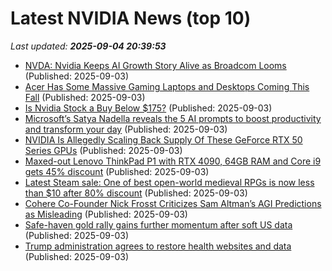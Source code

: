 # Latest NVIDIA News (top 10)
_Last updated: **2025-09-04 20:39:53**_

- [NVDA: Nvidia Keeps AI Growth Story Alive as Broadcom Looms](https://consent.yahoo.com/v2/collectConsent?sessionId=1_cc-session_294a0cc3-2bec-41e8-b278-ddf04d9a82e8) (Published: 2025-09-03)
- [Acer Has Some Massive Gaming Laptops and Desktops Coming This Fall](https://www.cnet.com/tech/computing/acer-has-some-massive-gaming-laptops-and-desktops-coming-this-fall/) (Published: 2025-09-03)
- [Is Nvidia Stock a Buy Below $175?](https://biztoc.com/x/88f3b4dde77f727a) (Published: 2025-09-03)
- [Microsoft’s Satya Nadella reveals the 5 AI prompts to boost productivity and transform your day](https://economictimes.indiatimes.com/news/international/us/microsofts-satya-nadella-reveals-the-5-ai-prompts-to-boost-productivity-and-transform-your-day/articleshow/123684299.cms) (Published: 2025-09-03)
- [NVIDIA Is Allegedly Scaling Back Supply Of These GeForce RTX 50 Series GPUs](https://hothardware.com/news/nvidia-is-allegedly-scaling-back-supply-geforce-rtx-50-series-gpus) (Published: 2025-09-03)
- [Maxed-out Lenovo ThinkPad P1 with RTX 4090, 64GB RAM and Core i9 gets 45% discount](https://www.notebookcheck.net/Maxed-out-Lenovo-ThinkPad-P1-with-RTX-4090-64GB-RAM-and-Core-i9-gets-45-discount.1103759.0.html) (Published: 2025-09-03)
- [Latest Steam sale: One of best open-world medieval RPGs is now less than $10 after 80% discount](https://www.notebookcheck.net/Latest-Steam-sale-One-of-best-open-world-medieval-RPGs-is-now-less-than-10-after-80-discount.1103829.0.html) (Published: 2025-09-03)
- [Cohere Co-Founder Nick Frosst Criticizes Sam Altman’s AGI Predictions as Misleading](https://observer.com/2025/09/cohere-nick-frosst-ai-use/) (Published: 2025-09-03)
- [Safe-haven gold rally gains further momentum after soft US data](https://biztoc.com/x/7cbce0f17e9b4009) (Published: 2025-09-03)
- [Trump administration agrees to restore health websites and data](https://biztoc.com/x/18dfc1879508b940) (Published: 2025-09-03)
